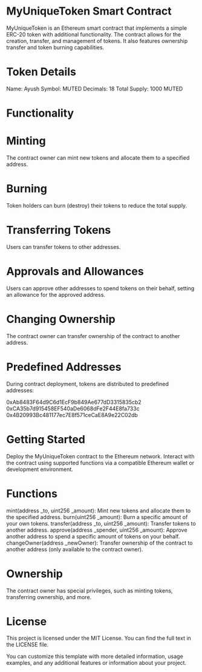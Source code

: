 # MyUniqueToken Smart Contract
MyUniqueToken is an Ethereum smart contract that implements a simple ERC-20 token with additional functionality. The contract allows for the creation, transfer, and management of tokens. It also features ownership transfer and token burning capabilities.

# Token Details
Name: Ayush
Symbol: MUTED
Decimals: 18
Total Supply: 1000 MUTED
# Functionality
# Minting
The contract owner can mint new tokens and allocate them to a specified address.

# Burning
Token holders can burn (destroy) their tokens to reduce the total supply.

# Transferring Tokens
Users can transfer tokens to other addresses.

# Approvals and Allowances
Users can approve other addresses to spend tokens on their behalf, setting an allowance for the approved address.

# Changing Ownership
The contract owner can transfer ownership of the contract to another address.

# Predefined Addresses
During contract deployment, tokens are distributed to predefined addresses:

0xAb8483F64d9C6d1EcF9b849Ae677dD3315835cb2
0xCA35b7d915458EF540aDe6068dFe2F44E8fa733c
0x4B20993Bc481177ec7E8f571ceCaE8A9e22C02db
# Getting Started
Deploy the MyUniqueToken contract to the Ethereum network.
Interact with the contract using supported functions via a compatible Ethereum wallet or development environment.
# Functions
mint(address _to, uint256 _amount): Mint new tokens and allocate them to the specified address.
burn(uint256 _amount): Burn a specific amount of your own tokens.
transfer(address _to, uint256 _amount): Transfer tokens to another address.
approve(address _spender, uint256 _amount): Approve another address to spend a specific amount of tokens on your behalf.
changeOwner(address _newOwner): Transfer ownership of the contract to another address (only available to the contract owner).
# Ownership
The contract owner has special privileges, such as minting tokens, transferring ownership, and more.

# License
This project is licensed under the MIT License. You can find the full text in the LICENSE file.

You can customize this template with more detailed information, usage examples, and any additional features or information about your project.
